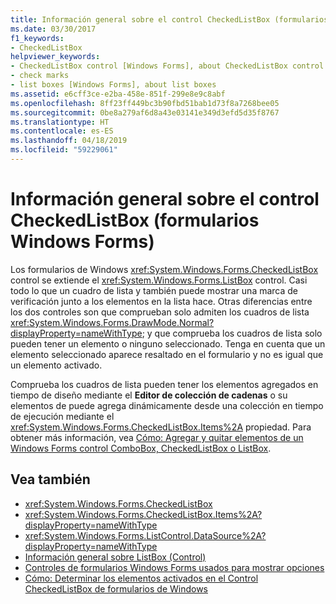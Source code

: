 ```yaml
---
title: Información general sobre el control CheckedListBox (formularios Windows Forms)
ms.date: 03/30/2017
f1_keywords:
- CheckedListBox
helpviewer_keywords:
- CheckedListBox control [Windows Forms], about CheckedListBox control
- check marks
- list boxes [Windows Forms], about list boxes
ms.assetid: e6cff3ce-e2ba-458e-851f-299e8e9c8abf
ms.openlocfilehash: 8ff23ff449bc3b90fbd51bab1d73f8a7268bee05
ms.sourcegitcommit: 0be8a279af6d8a43e03141e349d3efd5d35f8767
ms.translationtype: HT
ms.contentlocale: es-ES
ms.lasthandoff: 04/18/2019
ms.locfileid: "59229061"
---
```

# <a name="checkedlistbox-control-overview-windows-forms"></a>Información general sobre el control CheckedListBox (formularios Windows Forms)
Los formularios de Windows <xref:System.Windows.Forms.CheckedListBox> control se extiende el <xref:System.Windows.Forms.ListBox> control. Casi todo lo que un cuadro de lista y también puede mostrar una marca de verificación junto a los elementos en la lista hace. Otras diferencias entre los dos controles son que comprueban solo admiten los cuadros de lista <xref:System.Windows.Forms.DrawMode.Normal?displayProperty=nameWithType>; y que comprueba los cuadros de lista solo pueden tener un elemento o ninguno seleccionado. Tenga en cuenta que un elemento seleccionado aparece resaltado en el formulario y no es igual que un elemento activado.  
  
 Comprueba los cuadros de lista pueden tener los elementos agregados en tiempo de diseño mediante el **Editor de colección de cadenas** o su elementos de puede agrega dinámicamente desde una colección en tiempo de ejecución mediante el <xref:System.Windows.Forms.CheckedListBox.Items%2A> propiedad. Para obtener más información, vea [Cómo: Agregar y quitar elementos de un Windows Forms control ComboBox, CheckedListBox o ListBox](add-and-remove-items-from-a-wf-combobox.md).  
  
## <a name="see-also"></a>Vea también

- <xref:System.Windows.Forms.CheckedListBox>
- <xref:System.Windows.Forms.CheckedListBox.Items%2A?displayProperty=nameWithType>
- <xref:System.Windows.Forms.ListControl.DataSource%2A?displayProperty=nameWithType>
- [Información general sobre ListBox (Control)](listbox-control-overview-windows-forms.md)
- [Controles de formularios Windows Forms usados para mostrar opciones](windows-forms-controls-used-to-list-options.md)
- [Cómo: Determinar los elementos activados en el Control CheckedListBox de formularios de Windows](how-to-determine-checked-items-in-the-windows-forms-checkedlistbox-control.md)
